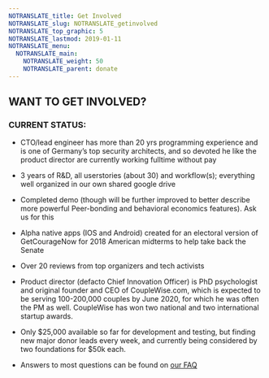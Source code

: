 ```yaml
---
NOTRANSLATE_title: Get Involved
NOTRANSLATE_slug: NOTRANSLATE_getinvolved
NOTRANSLATE_top_graphic: 5
NOTRANSLATE_lastmod: 2019-01-11
NOTRANSLATE_menu:
  NOTRANSLATE_main:
    NOTRANSLATE_weight: 50
    NOTRANSLATE_parent: donate
---
```


## WANT TO GET INVOLVED?

### **CURRENT STATUS:**

  * CTO/lead engineer has more than 20 yrs programming experience and is one of Germany’s top security architects, and so devoted he like the product director are currently working fulltime without pay

  * 3 years of R&D, all userstories (about 30) and workflow(s); everything well organized in our own shared google drive

  * Completed demo (though will be further improved to better describe more powerful Peer-bonding and behavioral economics features). Ask us for this

  * Alpha native apps (IOS and Android) created for an electoral version of GetCourageNow for 2018 American midterms to help take back the Senate

  * Over 20 reviews from top organizers and tech activists

  * Product director (defacto Chief Innovation Officer) is PhD psychologist and original founder and CEO of CoupleWise.com, which is expected to be serving 100-200,000 couples by June 2020,  for which he was often the PM as well. CoupleWise has won two national and two international startup awards.

  * Only $25,000 available so far for development and testing, but finding new major donor leads every week, and currently being considered by two foundations for $50k each. 

  * Answers to most questions can be found on [our FAQ](/NOTRANSLATE_faqs)
